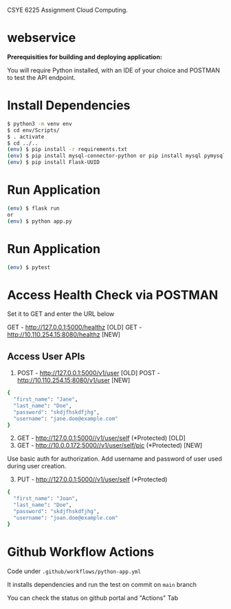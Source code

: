 CSYE 6225 Assignment Cloud Computing.
# webservice 
<b> Prerequisities for building and deploying application: </b>

You will require Python installed, with an IDE of your choice and POSTMAN to test the API endpoint.
# Install Dependencies

```bash
$ python3 -m venv env
$ cd env/Scripts/
$ . activate
$ cd ../..
(env) $ pip install -r requirements.txt
(env) $ pip install mysql-connector-python or pip install mysql pymysql
(env) $ pip install Flask-UUID
```

# Run Application

```bash
(env) $ flask run
or
(env) $ python app.py
```

# Run Application

```bash
(env) $ pytest
```

# Access Health Check via POSTMAN

Set it to GET and enter the URL below

GET - http://127.0.0.1:5000/healthz [OLD]
GET - http://10.110.254.15:8080/healthz [NEW]

## Access User APIs

1. POST - http://127.0.0.1:5000/v1/user [OLD]
   POST - http://10.110.254.15:8080/v1/user [NEW]

```bash
{
  "first_name": "Jane",
  "last_name": "Doe",
  "password": "skdjfhskdfjhg",
  "username": "jane.doe@example.com"
}
```

2. GET - http://127.0.0.1:5000//v1/user/self (*Protected) [OLD]
2. GET - http://10.0.0.172:5000//v1/user/self/pic (*Protected) [NEW]


Use basic auth for authorization. Add username and password of user used during user creation.

3. PUT - http://127.0.0.1:5000//v1/user/self (*Protected)

```bash
{
  "first_name": "Joan",
  "last_name": "Doe",
  "password": "skdjfhskdfjhg",
  "username": "joan.doe@example.com"
}
```

# Github Workflow Actions

Code under `.github/workflows/python-app.yml`

It installs dependencies and run the test on commit on `main` branch

You can check the status on github portal and "Actions" Tab
